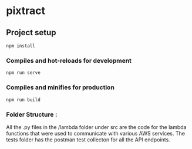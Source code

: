 # pixtract

## Project setup
```
npm install
```

### Compiles and hot-reloads for development
```
npm run serve
```

### Compiles and minifies for production
```
npm run build
```

### Folder Structure : 

All the .py files in the /lambda folder under src are the code for the lambda functions that were used to communicate with various AWS services. 
The tests folder has the postman test collecton for all the API endpoints. 

